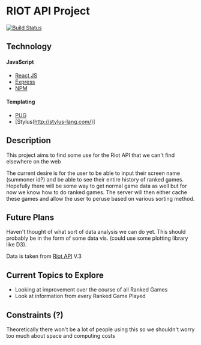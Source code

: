 # RIOT API Project

[![Build Status](https://travis-ci.org/WestCoastPotato/Riot-API-Data.svg?branch=master)](https://travis-ci.org/WestCoastPotato/Riot-API-Data)

## Technology
#### JavaScript
- [React JS](https://facebook.github.io/react/)
- [Express](https://expressjs.com/)
- [NPM](https://www.npmjs.com/)
#### Templating
- [PUG](https://pugjs.org/api/getting-started.html)
- [Stylus(http://stylus-lang.com/)]

## Description
This project aims to find some use for the Riot API that we can't find elsewhere on the web

The current desire is for the user to be able to input their screen name (summoner id?) and be able to see their
entire history of ranked games. Hopefully there will be some way to get normal game data as well but for now we know
how to do ranked games. The server will then either cache these games and allow the user to peruse based on various sorting
method.

## Future Plans
Haven't thought of what sort of data analysis we can do yet. This should probably be in the form of some data vis.
(could use some plotting library like D3).


Data is taken from [Riot API](https://developer.riotgames.com/) V.3

## Current Topics to Explore
- Looking at improvement over the course of all Ranked Games
- Look at information from every Ranked Game Played

## Constraints (?)
Theoretically there won't be a lot of people using this so we shouldn't worry too much about space and computing costs
